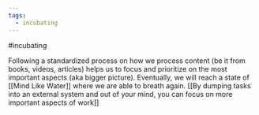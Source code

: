 ```yaml
---
tags:
  - incubating
---
```

#incubating 

Following a standardized process on how we process content (be it from books, videos, articles) helps us to focus and prioritize on the most important aspects (aka bigger picture). Eventually, we will reach a state of [[Mind Like Water]] where we are able to breath again. [[By dumping tasks into an external system and out of your mind, you can focus on more important aspects of work]] 



